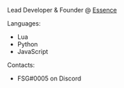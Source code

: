 Lead Developer & Founder @ [Essence](https://discord.gg/essencerp) 

Languages:
- Lua
- Python
- JavaScript

Contacts:
- FSG#0005 on Discord
